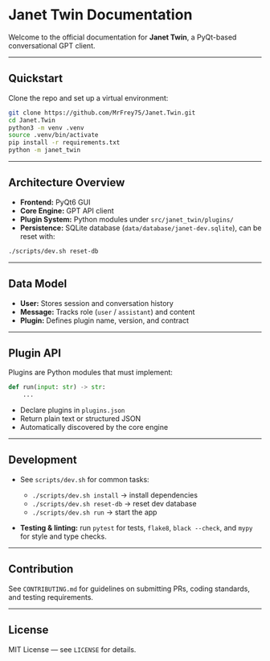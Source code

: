 # Janet Twin Documentation

Welcome to the official documentation for **Janet Twin**, a PyQt-based conversational GPT client.

---

## Quickstart

Clone the repo and set up a virtual environment:

```bash
git clone https://github.com/MrFrey75/Janet.Twin.git
cd Janet.Twin
python3 -m venv .venv
source .venv/bin/activate
pip install -r requirements.txt
python -m janet_twin
```

---

## Architecture Overview

- **Frontend:** PyQt6 GUI  
- **Core Engine:** GPT API client  
- **Plugin System:** Python modules under `src/janet_twin/plugins/`  
- **Persistence:** SQLite database (`data/database/janet-dev.sqlite`), can be reset with:

```bash
./scripts/dev.sh reset-db
```

---

## Data Model

- **User:** Stores session and conversation history  
- **Message:** Tracks role (`user` / `assistant`) and content  
- **Plugin:** Defines plugin name, version, and contract  

---

## Plugin API

Plugins are Python modules that must implement:

```python
def run(input: str) -> str:
    ...
```

- Declare plugins in `plugins.json`  
- Return plain text or structured JSON  
- Automatically discovered by the core engine  

---

## Development

- See `scripts/dev.sh` for common tasks:
  - `./scripts/dev.sh install` → install dependencies
  - `./scripts/dev.sh reset-db` → reset dev database
  - `./scripts/dev.sh run` → start the app

- **Testing & linting:** run `pytest` for tests, `flake8`, `black --check`, and `mypy` for style and type checks.  

---

## Contribution

See `CONTRIBUTING.md` for guidelines on submitting PRs, coding standards, and testing requirements.  

---

## License

MIT License — see `LICENSE` for details.